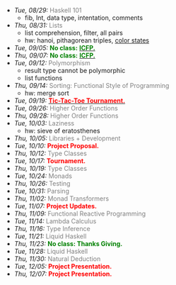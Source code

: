 - *Tue, 08/29:* <span style="color:gray"> Haskell 101</span>
  - fib, Int, data type, intentation, comments 
- *Thu, 08/31:* <span style="color:gray"> Lists</span>
  - list comprehension, filter, all pairs
  - hw: hanoi, pithagorean triples, [color states](http://vvv.tobiassjosten.net/haskell/haskell-list-comprehension-to-color-states/)
- *Tue, 09/05:* <span style="color:green">**No class:**</span> [<span style="color:green">**ICFP.**</span>](http://conf.researchr.org/home/icfp-2017) 
- *Thu, 09/07:* <span style="color:green">**No class:**</span> [<span style="color:green">**ICFP.**</span>](http://conf.researchr.org/home/icfp-2017) 
- *Tue, 09/12:* <span style="color:gray"> Polymorphism</span>
   - result type cannot be polymorphic 
   - list functions
- *Thu, 09/14:* <span style="color:gray"> Sorting: Functional Style of Programming</span>
   - hw: merge sort
- *Tue, 09/19:* [<span style="color:red">**Tic-Tac-Toe Tournament.**</span>](https://stackoverflow.com/questions/35465557/how-to-apply-color-in-markdown)
- *Tue, 09/26:* <span style="color:gray"> Higher Order Functions</span>
- *Thu, 09/28:* <span style="color:gray"> Higher Order Functions</span>
- *Tue, 10/03:* <span style="color:gray"> Laziness</span>
  - hw: sieve of eratosthenes
- *Thu, 10/05:* <span style="color:gray"> Libraries + Development</span>
- *Tue, 10/10:* <span style="color:red">**Project Proposal.**</span> 
- *Thu, 10/12:* <span style="color:gray"> Type Classes </span>
- *Tue, 10/17:* <span style="color:red">**Tournament.**</span>
- *Thu, 10/19:* <span style="color:gray"> Type Classes </span>
- *Tue, 10/24:* <span style="color:gray"> Monads </span>
- *Thu, 10/26:* <span style="color:gray"> Testing </span>
- *Tue, 10/31:* <span style="color:gray"> Parsing </span>
- *Thu, 11/02:* <span style="color:gray"> Monad Transformers </span>
- *Tue, 11/07:* <span style="color:red">**Project Updates.**</span> 
- *Thu, 11/09:* <span style="color:gray"> Functional Reactive Programming </span>
- *Tue, 11/14:* <span style="color:gray"> Lambda Calculus </span>
- *Thu, 11/16:* <span style="color:gray"> Type Inference </span>
- *Tue, 11/21:* <span style="color:gray"> Liquid Haskell </span>
- *Thu, 11/23:* <span style="color:green">**No class: Thanks Giving.**</span> 
- *Tue, 11/28:* <span style="color:gray"> Liquid Haskell </span>
- *Thu, 11/30:* <span style="color:gray"> Natural Deduction </span>
- *Tue, 12/05:* <span style="color:red">**Project Presentation.**</span> 
- *Thu, 12/07:* <span style="color:red">**Project Presentation.**</span> 



